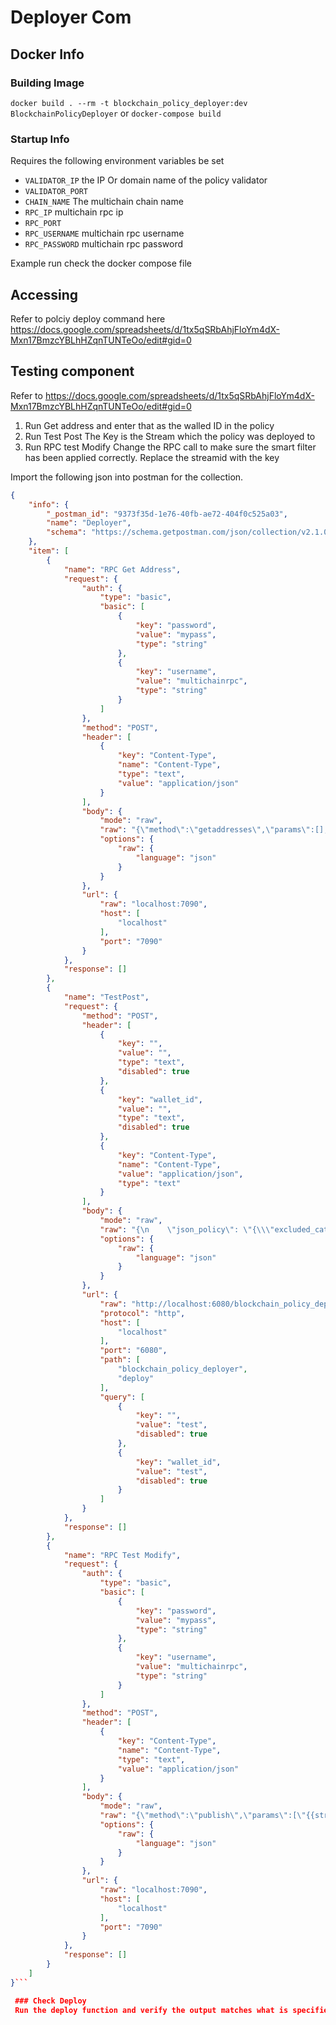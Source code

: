 # Deployer Com

## Docker Info

### Building Image
`docker build . --rm -t blockchain_policy_deployer:dev BlockchainPolicyDeployer` or `docker-compose build`

### Startup Info
Requires the following environment variables be set 
* `VALIDATOR_IP` the IP Or domain name of the policy validator 
* `VALIDATOR_PORT` 
* `CHAIN_NAME` The multichain chain name
* `RPC_IP` multichain rpc ip
* `RPC_PORT`
* `RPC_USERNAME` multichain rpc username
* `RPC_PASSWORD` multichain rpc password

Example run check the docker compose file

## Accessing
Refer to polciy deploy command here https://docs.google.com/spreadsheets/d/1tx5qSRbAhjFloYm4dX-Mxn17BmzcYBLhHZqnTUNTeOo/edit#gid=0

## Testing component

 Refer to https://docs.google.com/spreadsheets/d/1tx5qSRbAhjFloYm4dX-Mxn17BmzcYBLhHZqnTUNTeOo/edit#gid=0

 1. Run Get address and enter that as the walled ID in the policy
 2. Run Test Post The Key is the Stream which the policy was deployed to
 3. Run RPC test Modify Change the RPC call to make sure the smart filter has been applied correctly. Replace the streamid with the key 

 Import the following json into postman for the collection.
```json
{
	"info": {
		"_postman_id": "9373f35d-1e76-40fb-ae72-404f0c525a03",
		"name": "Deployer",
		"schema": "https://schema.getpostman.com/json/collection/v2.1.0/collection.json"
	},
	"item": [
		{
			"name": "RPC Get Address",
			"request": {
				"auth": {
					"type": "basic",
					"basic": [
						{
							"key": "password",
							"value": "mypass",
							"type": "string"
						},
						{
							"key": "username",
							"value": "multichainrpc",
							"type": "string"
						}
					]
				},
				"method": "POST",
				"header": [
					{
						"key": "Content-Type",
						"name": "Content-Type",
						"type": "text",
						"value": "application/json"
					}
				],
				"body": {
					"mode": "raw",
					"raw": "{\"method\":\"getaddresses\",\"params\":[],\"id\":\"98580176-1569033970\",\"chain_name\":\"chain1\"}",
					"options": {
						"raw": {
							"language": "json"
						}
					}
				},
				"url": {
					"raw": "localhost:7090",
					"host": [
						"localhost"
					],
					"port": "7090"
				}
			},
			"response": []
		},
		{
			"name": "TestPost",
			"request": {
				"method": "POST",
				"header": [
					{
						"key": "",
						"value": "",
						"type": "text",
						"disabled": true
					},
					{
						"key": "wallet_id",
						"value": "",
						"type": "text",
						"disabled": true
					},
					{
						"key": "Content-Type",
						"name": "Content-Type",
						"value": "application/json",
						"type": "text"
					}
				],
				"body": {
					"mode": "raw",
					"raw": "{\n    \"json_policy\": \"{\\\"excluded_categories\\\":[0],\\\"min_price\\\":10,\\\"time_period\\\":{\\\"start\\\":-4785955200,\\\"end\\\":693705600},\\\"data_type\\\":\\\"heart rate\\\",\\\"wallet_ID\\\":\\\"{{address}}\\\",\\\"active\\\":[true, false],\\\"report_log\\\":[{\\\"data\\\":\\\"123\\\",\\\"hash\\\":\\\"321\\\"}]}\",\n    \"wallet_id\": \"{{address}}\"\n,\"broker_wallet_id\":\"{{broker_wallet_address}}}\"",
					"options": {
						"raw": {
							"language": "json"
						}
					}
				},
				"url": {
					"raw": "http://localhost:6080/blockchain_policy_deployer/deploy",
					"protocol": "http",
					"host": [
						"localhost"
					],
					"port": "6080",
					"path": [
						"blockchain_policy_deployer",
						"deploy"
					],
					"query": [
						{
							"key": "",
							"value": "test",
							"disabled": true
						},
						{
							"key": "wallet_id",
							"value": "test",
							"disabled": true
						}
					]
				}
			},
			"response": []
		},
		{
			"name": "RPC Test Modify",
			"request": {
				"auth": {
					"type": "basic",
					"basic": [
						{
							"key": "password",
							"value": "mypass",
							"type": "string"
						},
						{
							"key": "username",
							"value": "multichainrpc",
							"type": "string"
						}
					]
				},
				"method": "POST",
				"header": [
					{
						"key": "Content-Type",
						"name": "Content-Type",
						"type": "text",
						"value": "application/json"
					}
				],
				"body": {
					"mode": "raw",
					"raw": "{\"method\":\"publish\",\"params\":[\"{{streamid}}\",\"policy\",{\"json\":{\"active\":[true]}}],\"chain_name\":\"chain1\"}",
					"options": {
						"raw": {
							"language": "json"
						}
					}
				},
				"url": {
					"raw": "localhost:7090",
					"host": [
						"localhost"
					],
					"port": "7090"
				}
			},
			"response": []
		}
	]
}```

 ### Check Deploy
 Run the deploy function and verify the output matches what is specified in the components reference page.
